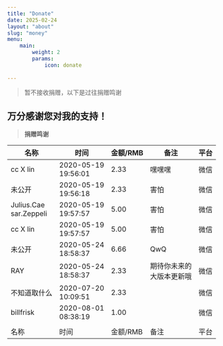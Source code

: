 ```yaml
---
title: "Donate"
date: 2025-02-24
layout: "about"
slug: "money"
menu:
    main:
        weight: 2
        params:
            icon: donate
        
---
```


> 暂不接收捐赠，以下是过往捐赠鸣谢

## **万分感谢您对我的支持！**

> **捐赠鸣谢**

|  名称  |  时间  |  金额/RMB  |  备注  |  平台  |
|----|-----|-----|-----|-----|
|cc X lin|2020-05-19<br> 19:56:01|2.33|嘿嘿嘿|微信|
|未公开|2020-05-19<br> 19:56:18|2.33|害怕|微信|
|Julius.Cae<br>sar.Zeppeli|2020-05-19<br> 19:57:57|5.00|害怕|微信|
|cc X lin|2020-05-19<br> 19:57:57|5.00|害怕|微信|
|未公开|2020-05-24<br> 18:58:37|6.66|QwQ|微信|
|RAY|2020-05-24<br> 18:58:37|2.33|期待你未来的<br>大版本更新哦|微信|
|不知道取什么|2020-07-20<br> 10:09:51|2.33|  |微信|
|billfrisk|2020-08-01<br> 08:38:19|1.00|  |微信|
||||||
|  名称  |  时间  |  金额/RMB  |  备注  |  平台  |
